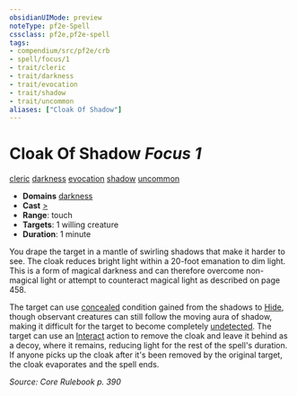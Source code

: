 ```yaml
---
obsidianUIMode: preview
noteType: pf2e-Spell
cssclass: pf2e,pf2e-spell
tags:
- compendium/src/pf2e/crb
- spell/focus/1
- trait/cleric
- trait/darkness
- trait/evocation
- trait/shadow
- trait/uncommon
aliases: ["Cloak Of Shadow"]
---
```

# Cloak Of Shadow *Focus 1*   
[cleric](rules/traits/cleric.md "Cleric Class Trait")  [darkness](rules/traits/darkness.md "Darkness Effect Trait")  [evocation](rules/traits/evocation.md "Evocation School Trait")  [shadow](rules/traits/shadow.md "Shadow General Trait")  [uncommon](rules/traits/uncommon.md "Uncommon Rarity Trait")  

- **Domains** [darkness](compendium/setting/domains.md#Darkness)
- **Cast** [>](rules/core-rulebook/chapter-9-playing-the-game.md#Actions "Single Action") 
- **Range**: touch
- **Targets**: 1 willing creature
- **Duration**: 1 minute

You drape the target in a mantle of swirling shadows that make it harder to see. The cloak reduces bright light within a 20-foot emanation to dim light. This is a form of magical darkness and can therefore overcome non-magical light or attempt to counteract magical light as described on page 458.

The target can use [concealed](rules/conditions.md#Concealed) condition gained from the shadows to [Hide](rules/actions/hide.md), though observant creatures can still follow the moving aura of shadow, making it difficult for the target to become completely [undetected](rules/conditions.md#Undetected). The target can use an [Interact](rules/actions/interact.md) action to remove the cloak and leave it behind as a decoy, where it remains, reducing light for the rest of the spell's duration. If anyone picks up the cloak after it's been removed by the original target, the cloak evaporates and the spell ends.

*Source: Core Rulebook p. 390*